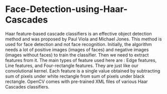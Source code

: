 # Face-Detection-using-Haar-Cascades
Haar feature-based cascade classifiers is an effective object detection method and was proposed by Paul Viola and Michael Jones. This method is used for face detection and not face recognition.
Initially, the algorithm needs a lot of positive images (images of faces) and negative images (images without faces) to train the classifier. Then we need to extract features from it. The main types of feature used here are : Edge features, Line features, and Four-rectangle features. They are just like our convolutional kernel. Each feature is a single value obtained by subtracting sum of pixels under white rectangle from sum of pixels under black rectangle.
OpenCV comes with pre-trained XML files of various Haar Cascades classifiers.
